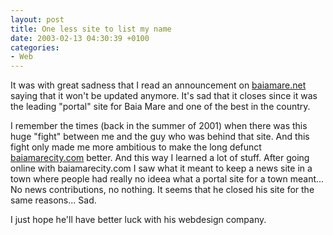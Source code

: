 ```yaml
---
layout: post
title: One less site to list my name
date: 2003-02-13 04:30:39 +0100
categories:
- Web
---
```

It was with great sadness that I read an announcement on <a href="http://www.baiamare.net" title="It went offline... :-(">baiamare.net</a> saying that it won't be updated anymore. It's sad that it closes since it was the leading "portal" site for Baia Mare and one of the best in the country.

I remember the times (back in the summer of 2001) when there was this huge "fight" between me and the guy who was behind that site. And this fight only made me more ambitious to make the long defunct <a href="http://www.baiamarecity.com" title="Only available on my hard drive...">baiamarecity.com</a> better. And this way I learned a lot of stuff. After going online with baiamarecity.com I saw what it meant to keep a news site in a town where people had really no ideea what a portal site for a town meant... No news contributions, no nothing. It seems that he closed his site for the same reasons... Sad.

I just hope he'll have better luck with his webdesign company.
